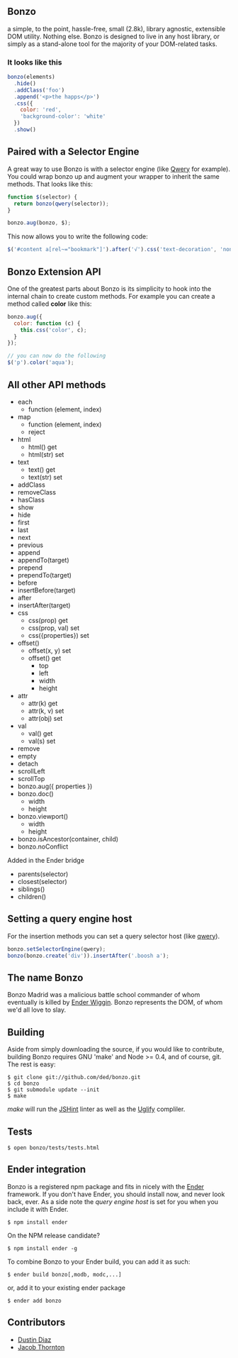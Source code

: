 Bonzo
-----
a simple, to the point, hassle-free, small (2.8k), library agnostic, extensible DOM utility. Nothing else.
Bonzo is designed to live in any host library, or simply as a stand-alone tool for the majority of your DOM-related tasks.

<h3>It looks like this</h3>

``` js
bonzo(elements)
  .hide()
  .addClass('foo')
  .append('<p>the happs</p>')
  .css({
    color: 'red',
    'background-color': 'white'
  })
  .show()
```

Paired with a Selector Engine
-----------------------------
A great way to use Bonzo is with a selector engine (like [Qwery](https://github.com/ded/qwery) for example). You could wrap bonzo up and augment your wrapper to inherit the same methods. That looks like this:

``` js
function $(selector) {
  return bonzo(qwery(selector));
}

bonzo.aug(bonzo, $);
```

This now allows you to write the following code:

``` js
$('#content a[rel~="bookmark"]').after('√').css('text-decoration', 'none');
```

Bonzo Extension API
-------------------
One of the greatest parts about Bonzo is its simplicity to hook into the internal chain to create custom methods. For example you can create a method called **color** like this:

``` js
bonzo.aug({
  color: function (c) {
    this.css('color', c);
  }
});

// you can now do the following
$('p').color('aqua');
```

All other API methods
---------------------

  * each
    - function (element, index)
  * map
    - function (element, index)
    - reject
  * html
    - html() get
    - html(str) set
  * text
    - text() get
    - text(str) set
  * addClass
  * removeClass
  * hasClass
  * show
  * hide
  * first
  * last
  * next
  * previous
  * append
  * appendTo(target)
  * prepend
  * prependTo(target)
  * before
  * insertBefore(target)
  * after
  * insertAfter(target)
  * css
    - css(prop) get
    - css(prop, val) set
    - css({properties}) set
  * offset()
    - offset(x, y) set
    - offset() get
      - top
      - left
      - width
      - height
  * attr
    - attr(k) get
    - attr(k, v) set
    - attr(obj) set
  * val
    - val() get
    - val(s) set
  * remove
  * empty
  * detach
  * scrollLeft
  * scrollTop
  * bonzo.aug({ properties })
  * bonzo.doc()
    - width
    - height
  * bonzo.viewport()
    - width
    - height
  * bonzo.isAncestor(container, child)
  * bonzo.noConflict

Added in the Ender bridge

  * parents(selector)
  * closest(selector)
  * siblings()
  * children()

Setting a query engine host
------------------
For the insertion methods you can set a query selector host (like [qwery](https://github.com/ded/qwery)).

``` js
bonzo.setSelectorEngine(qwery);
bonzo(bonzo.create('div')).insertAfter('.boosh a');
```

The name Bonzo
--------------
Bonzo Madrid was a malicious battle school commander of whom eventually is killed by [Ender Wiggin](http://en.wikipedia.org/wiki/Ender_Wiggin). Bonzo represents the DOM, of whom we'd all love to slay.

Building
--------
Aside from simply downloading the source, if you would like to contribute, building Bonzo requires GNU 'make' and Node >= 0.4, and of course, git. The rest is easy:

    $ git clone git://github.com/ded/bonzo.git
    $ cd bonzo
    $ git submodule update --init
    $ make

*make* will run the [JSHint](http://jshint.com) linter as well as the [Uglify](https://github.com/mishoo/UglifyJS) compliler.

Tests
-----

    $ open bonzo/tests/tests.html

Ender integration
----------
Bonzo is a registered npm package and fits in nicely with the [Ender](http://ender.no.de) framework. If you don't have Ender, you should install now, and never look back, ever. As a side note the *query engine host* is set for you when you include it with Ender.

    $ npm install ender

On the NPM release candidate?

    $ npm install ender -g

To combine Bonzo to your Ender build, you can add it as such:

    $ ender build bonzo[,modb, modc,...]

or, add it to your existing ender package

    $ ender add bonzo

Contributors
-----

  * [Dustin Diaz](https://github.com/ded/bonzo/commits/master?author=ded)
  * [Jacob Thornton](https://github.com/ded/bonzo/commits/master?author=fat)
